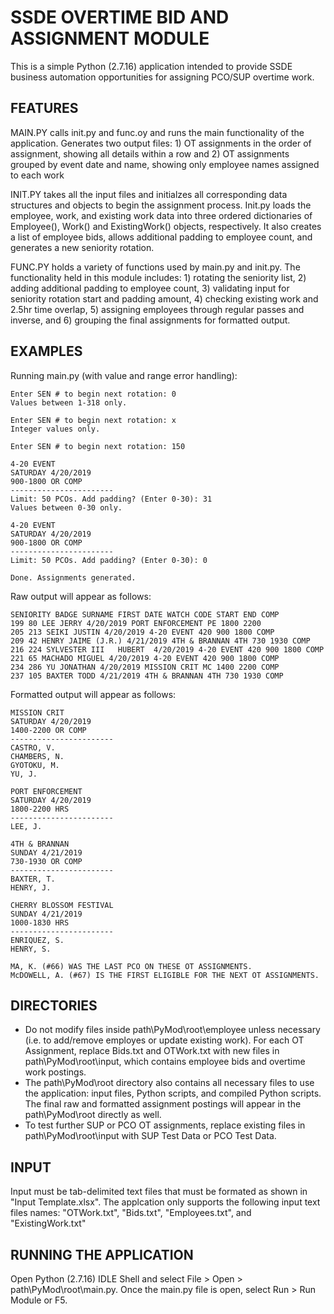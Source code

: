 SSDE OVERTIME BID AND ASSIGNMENT MODULE
==========================
This is a simple Python (2.7.16) application intended to provide SSDE business 
automation opportunities for assigning PCO/SUP overtime work.

FEATURES
--------------------------
MAIN.PY
calls init.py and func.oy and runs the main functionality of the application. 
Generates two output files: 1) OT assignments in the order of assignment, 
showing all details within a row and 2) OT assignments grouped by event date and
name, showing only employee names assigned to each work

INIT.PY
takes all the input files and initialzes all corresponding 
data structures and objects to begin the assignment process. Init.py loads the
employee, work, and existing work data into three ordered dictionaries of 
Employee(), Work() and ExistingWork() objects, respectively. It also creates
a list of employee bids, allows additional padding to employee count, and 
generates a new seniority rotation.

FUNC.PY
holds a variety of functions used by main.py and init.py. 
The functionality held in this module includes: 1) rotating the seniority list, 
2) adding additional padding to employee count, 3) validating input for 
seniority rotation start and padding amount, 4) checking existing work and 
2.5hr time overlap, 5) assigning employees through regular passes and inverse, 
and 6) grouping the final assignments for formatted output.

EXAMPLES
--------------------------
Running main.py (with value and range error handling):

	Enter SEN # to begin next rotation: 0
	Values between 1-318 only.

	Enter SEN # to begin next rotation: x
	Integer values only.

	Enter SEN # to begin next rotation: 150

	4-20 EVENT
	SATURDAY 4/20/2019
	900-1800 OR COMP
	-----------------------
	Limit: 50 PCOs. Add padding? (Enter 0-30): 31
	Values between 0-30 only.

	4-20 EVENT
	SATURDAY 4/20/2019
	900-1800 OR COMP
	-----------------------
	Limit: 50 PCOs. Add padding? (Enter 0-30): 0

	Done. Assignments generated.

Raw output will appear as follows:

	SENIORITY BADGE SURNAME FIRST DATE WATCH CODE START END COMP
	199 80 LEE JERRY 4/20/2019 PORT ENFORCEMENT PE 1800 2200	
	205 213 SEIKI JUSTIN 4/20/2019 4-20 EVENT 420 900 1800 COMP
	209 42 HENRY JAIME (J.R.) 4/21/2019 4TH & BRANNAN 4TH 730 1930 COMP
	216 224 SYLVESTER III	HUBERT	4/20/2019 4-20 EVENT 420 900 1800 COMP
	221 65 MACHADO MIGUEL 4/20/2019 4-20 EVENT 420 900 1800 COMP
	234 286 YU JONATHAN 4/20/2019 MISSION CRIT MC 1400 2200	COMP
	237 105 BAXTER TODD 4/21/2019 4TH & BRANNAN 4TH	730 1930 COMP

Formatted output will appear as follows:

	MISSION CRIT
	SATURDAY 4/20/2019
	1400-2200 OR COMP
	-----------------------
	CASTRO, V.
	CHAMBERS, N.
	GYOTOKU, M.
	YU, J.

	PORT ENFORCEMENT
	SATURDAY 4/20/2019
	1800-2200 HRS
	-----------------------
	LEE, J.

	4TH & BRANNAN
	SUNDAY 4/21/2019
	730-1930 OR COMP
	-----------------------
	BAXTER, T.
	HENRY, J.

	CHERRY BLOSSOM FESTIVAL
	SUNDAY 4/21/2019
	1000-1830 HRS
	-----------------------
	ENRIQUEZ, S.
	HENRY, S.
	
	MA, K. (#66) WAS THE LAST PCO ON THESE OT ASSIGNMENTS.
	McDOWELL, A. (#67) IS THE FIRST ELIGIBLE FOR THE NEXT OT ASSIGNMENTS.

DIRECTORIES
--------------------------
- Do not modify files inside path\PyMod\root\employee unless necessary (i.e. to 
add/remove employes or update existing work). For each OT Assignment, replace
Bids.txt and OTWork.txt with new files in path\PyMod\root\input, which contains
employee bids and overtime work postings.
- The path\PyMod\root directory also contains all necessary files to use the 
application: input files, Python scripts, and compiled Python scripts. The final
raw and formatted assignment postings will appear in the path\PyMod\root directly
as well. 
- To test further SUP or PCO OT assignments, replace existing files in
path\PyMod\root\input with SUP Test Data or PCO Test Data.

INPUT
--------------------------
Input must be tab-delimited text files that must be formated as shown in "Input Template.xlsx". The applcation only supports the following input text files names: "OTWork.txt", "Bids.txt", "Employees.txt", and "ExistingWork.txt"

RUNNING THE APPLICATION
--------------------------
Open Python (2.7.16) IDLE Shell and select File > Open > path\PyMod\root\main.py. Once the main.py file is open, select Run > Run Module or F5.
